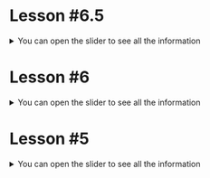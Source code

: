 # Lesson #6.5

<details>
  <summary>You can open the slider to see all the information</summary>

![image](https://github.com/Aleksey767/bus_tickets/assets/98593351/f955b166-8360-4c69-87dc-e648ff2bd210)


# **Result:**

## https://github.com/Aleksey767/bus_tickets/pull/2
<div><b></b> </div>
</details>

# Lesson #6

<details>
  <summary>You can open the slider to see all the information</summary>

![image](https://github.com/Aleksey767/bus_tickets/assets/98593351/f6ad172d-0774-4973-b60b-68b552d80ab6)

# **Result:**

## https://github.com/Aleksey767/bus_tickets/pull/3
<div><b></b> </div>
</details>

# Lesson #5

<details>
  <summary>You can open the slider to see all the information</summary>

<img>![image](https://github.com/Aleksey767/java_from_scratch/assets/98593351/60ecd1f9-508a-4696-b0c7-ea25120198a2)
![image](https://github.com/Aleksey767/java_from_scratch/assets/98593351/cb2b8870-4530-4e8f-bd4d-637161907881)</img>

# **Result:**

## **https://github.com/Aleksey767/bus_tickets/pull/1**

<div><b></b> </div>

![image](https://github.com/Aleksey767/java_from_scratch/assets/98593351/436f4b63-79cc-42ab-9daa-cdd5fb58b492)


</details>


